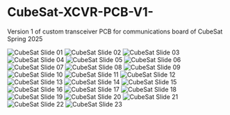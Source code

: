 # CubeSat-XCVR-PCB-V1-
Version 1 of custom transceiver PCB for communications board of CubeSat Spring 2025

<!-- Slide 01 -->
<img src="slides/CubeSat Comms PCB PPT - Spring 2025-01.png" alt="CubeSat Slide 01" />

<!-- Slide 02 -->
<img src="slides/CubeSat Comms PCB PPT - Spring 2025-02.png" alt="CubeSat Slide 02" />

<!-- Slide 03 -->
<img src="slides/CubeSat Comms PCB PPT - Spring 2025-03.png" alt="CubeSat Slide 03" />

<!-- Slide 04 -->
<img src="slides/CubeSat Comms PCB PPT - Spring 2025-04.png" alt="CubeSat Slide 04" />

<!-- Slide 05 -->
<img src="slides/CubeSat Comms PCB PPT - Spring 2025-05.png" alt="CubeSat Slide 05" />

<!-- Slide 06 -->
<img src="slides/CubeSat Comms PCB PPT - Spring 2025-06.png" alt="CubeSat Slide 06" />

<!-- Slide 07 -->
<img src="slides/CubeSat Comms PCB PPT - Spring 2025-07.png" alt="CubeSat Slide 07" />

<!-- Slide 08 -->
<img src="slides/CubeSat Comms PCB PPT - Spring 2025-08.png" alt="CubeSat Slide 08" />

<!-- Slide 09 -->
<img src="slides/CubeSat Comms PCB PPT - Spring 2025-09.png" alt="CubeSat Slide 09" />

<!-- Slide 10 -->
<img src="slides/CubeSat Comms PCB PPT - Spring 2025-10.png" alt="CubeSat Slide 10" />

<!-- Slide 11 -->
<img src="slides/CubeSat Comms PCB PPT - Spring 2025-11.png" alt="CubeSat Slide 11" />

<!-- Slide 12 -->
<img src="slides/CubeSat Comms PCB PPT - Spring 2025-12.png" alt="CubeSat Slide 12" />

<!-- Slide 13 -->
<img src="slides/CubeSat Comms PCB PPT - Spring 2025-13.png" alt="CubeSat Slide 13" />

<!-- Slide 14 -->
<img src="slides/CubeSat Comms PCB PPT - Spring 2025-14.png" alt="CubeSat Slide 14" />

<!-- Slide 15 -->
<img src="slides/CubeSat Comms PCB PPT - Spring 2025-15.png" alt="CubeSat Slide 15" />

<!-- Slide 16 -->
<img src="slides/CubeSat Comms PCB PPT - Spring 2025-16.png" alt="CubeSat Slide 16" />

<!-- Slide 17 -->
<img src="slides/CubeSat Comms PCB PPT - Spring 2025-17.png" alt="CubeSat Slide 17" />

<!-- Slide 18 -->
<img src="slides/CubeSat Comms PCB PPT - Spring 2025-18.png" alt="CubeSat Slide 18" />

<!-- Slide 19 -->
<img src="slides/CubeSat Comms PCB PPT - Spring 2025-19.png" alt="CubeSat Slide 19" />

<!-- Slide 20 -->
<img src="slides/CubeSat Comms PCB PPT - Spring 2025-20.png" alt="CubeSat Slide 20" />

<!-- Slide 21 -->
<img src="slides/CubeSat Comms PCB PPT - Spring 2025-21.png" alt="CubeSat Slide 21" />

<!-- Slide 22 -->
<img src="slides/CubeSat Comms PCB PPT - Spring 2025-22.png" alt="CubeSat Slide 22" />

<!-- Slide 23 -->
<img src="slides/CubeSat Comms PCB PPT - Spring 2025-23.png" alt="CubeSat Slide 23" />


 
